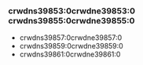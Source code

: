 ### crwdns39853:0crwdne39853:0 crwdns39855:0crwdne39855:0

- crwdns39857:0crwdne39857:0
- crwdns39859:0crwdne39859:0
- crwdns39861:0crwdne39861:0
